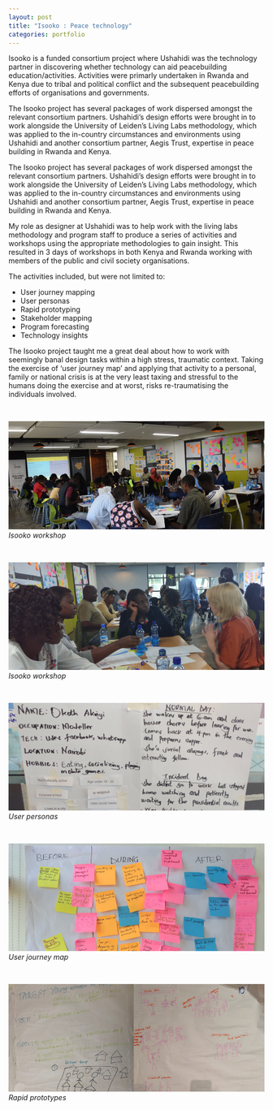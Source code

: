 ```yaml
---
layout: post
title: "Isooko : Peace technology"
categories: portfolio
---
```


Isooko is a funded consortium project where Ushahidi was the technology partner in discovering whether technology can aid peacebuilding education/activities. Activities were primarly undertaken in Rwanda and Kenya due to tribal and political conflict and the subsequent peacebuilding efforts of organisations and governments.

The Isooko project has several packages of work dispersed amongst the relevant consortium partners. Ushahidi’s design efforts were brought in to work alongside the University of Leiden’s Living Labs methodology, which was applied to the in-country circumstances and environments using Ushahidi and another consortium partner, Aegis Trust, expertise in peace building in Rwanda and Kenya.

The Isooko project has several packages of work dispersed amongst the relevant consortium partners. Ushahidi’s design efforts were brought in to work alongside the University of Leiden’s Living Labs methodology, which was applied to the in-country circumstances and environments using Ushahidi and another consortium partner, Aegis Trust, expertise in peace building in Rwanda and Kenya.

My role as designer at Ushahidi was to help work with the living labs methodology and program staff to produce a series of activities and workshops using the appropriate methodologies to gain insight. This resulted in 3 days of workshops in both Kenya and Rwanda working with members of the public and civil society organisations.

The activities included, but were not limited to:

* User journey mapping
* User personas
* Rapid prototyping
* Stakeholder mapping
* Program forecasting
* Technology insights

The Isooko project taught me a great deal about how to work with seemingly banal design tasks within a high stress, traumatic context. Taking the exercise of ‘user journey map’ and applying that activity to a personal, family or national crisis is at the very least taxing and stressful to the humans doing the exercise and at worst, risks re-traumatising the individuals involved.

<br />

![Isooko workshop](https://github.com/Erioldoesdesign/erioldoesdesign.github.io/blob/master/images/Isooko-3.png?raw=true "Isooko workshop")
*Isooko workshop*

<br />

![Isooko workshop](https://github.com/Erioldoesdesign/erioldoesdesign.github.io/blob/master/images/Isooko-5.png?raw=true "Isooko workshop")
*Isooko workshop*

<br />

![User personas](https://github.com/Erioldoesdesign/erioldoesdesign.github.io/blob/master/images/Isooko-2.png?raw=true "User personas")
*User personas*

<br />

![User journey map](https://github.com/Erioldoesdesign/erioldoesdesign.github.io/blob/master/images/Isooko-1.png?raw=true "User journey map")
*User journey map*

<br />

![Rapid prototypes](https://github.com/Erioldoesdesign/erioldoesdesign.github.io/blob/master/images/Isooko-4.png?raw=true "Rapid prototypes")
*Rapid prototypes*